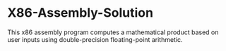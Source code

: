 # X86-Assembly-Solution
This x86 assembly program computes a mathematical product based on user inputs using double-precision floating-point arithmetic.
